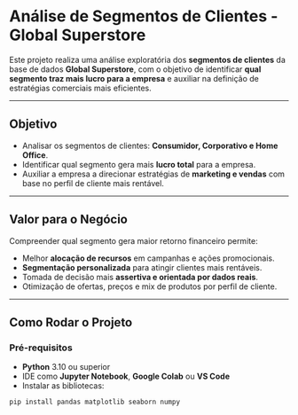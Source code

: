 # Análise de Segmentos de Clientes - Global Superstore

Este projeto realiza uma análise exploratória dos **segmentos de clientes** da base de dados **Global Superstore**, com o objetivo de identificar **qual segmento traz mais lucro para a empresa** e auxiliar na definição de estratégias comerciais mais eficientes.

---

##  Objetivo

- Analisar os segmentos de clientes: **Consumidor, Corporativo e Home Office**.
- Identificar qual segmento gera mais **lucro total** para a empresa.
- Auxiliar a empresa a direcionar estratégias de **marketing e vendas** com base no perfil de cliente mais rentável.

---

## Valor para o Negócio

Compreender qual segmento gera maior retorno financeiro permite:

-  Melhor **alocação de recursos** em campanhas e ações promocionais.
-  **Segmentação personalizada** para atingir clientes mais rentáveis.
-  Tomada de decisão mais **assertiva e orientada por dados reais**.
-  Otimização de ofertas, preços e mix de produtos por perfil de cliente.

---

## Como Rodar o Projeto

###  Pré-requisitos

- **Python** 3.10 ou superior
- IDE como **Jupyter Notebook**, **Google Colab** ou **VS Code**
- Instalar as bibliotecas:

```bash
pip install pandas matplotlib seaborn numpy

